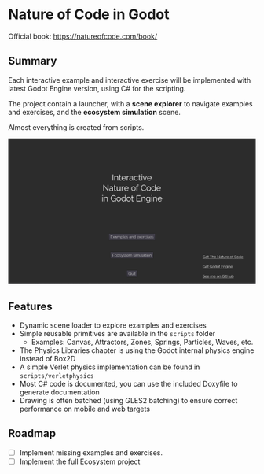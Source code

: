 # Nature of Code in Godot

Official book: https://natureofcode.com/book/

## Summary

Each interactive example and interactive exercise will be implemented with latest Godot Engine version, using C# for the scripting.

The project contain a launcher, with a **scene explorer** to navigate examples and exercises, and the **ecosystem simulation** scene.

Almost everything is created from scripts.

![screen](./docs/screen.gif)

## Features

- Dynamic scene loader to explore examples and exercises
- Simple reusable primitives are available in the `scripts` folder
  - Examples: Canvas, Attractors, Zones, Springs, Particles, Waves, etc.
- The Physics Libraries chapter is using the Godot internal physics engine instead of Box2D
- A simple Verlet physics implementation can be found in `scripts/verletphysics`
- Most C# code is documented, you can use the included Doxyfile to generate documentation
- Drawing is often batched (using GLES2 batching) to ensure correct performance on mobile and web targets

## Roadmap

- [ ] Implement missing examples and exercises.
- [ ] Implement the full Ecosystem project